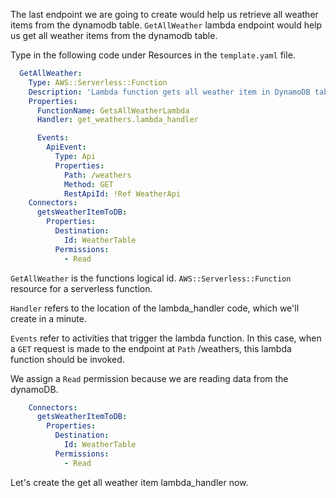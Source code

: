 The last endpoint we are going to create would help us retrieve all weather items from 
the dynamodb table.
`GetAllWeather` lambda endpoint would help us get all weather items from the dynamodb table.

Type in the following code under Resources in the `template.yaml` file.

```yaml
  GetAllWeather:
    Type: AWS::Serverless::Function
    Description: 'Lambda function gets all weather item in DynamoDB table'
    Properties:
      FunctionName: GetsAllWeatherLambda
      Handler: get_weathers.lambda_handler

      Events:
        ApiEvent:
          Type: Api
          Properties:
            Path: /weathers
            Method: GET
            RestApiId: !Ref WeatherApi
    Connectors:
      getsWeatherItemToDB:
        Properties:
          Destination:
            Id: WeatherTable
          Permissions:
            - Read
```


`GetAllWeather` is the functions logical id.
`AWS::Serverless::Function` resource for a serverless function.

`Handler` refers to the location of the lambda_handler code, which we'll create in a minute.

`Events` refer to activities that trigger the lambda function.
In this case, when a `GET` request is made to the endpoint at `Path` /weathers, this lambda function should be invoked.

We assign a `Read` permission because we are reading data from the dynamoDB.

```yaml
    Connectors:
      getsWeatherItemToDB:
        Properties:
          Destination:
            Id: WeatherTable
          Permissions:
            - Read
```
Let's create the get all weather item lambda_handler now.
